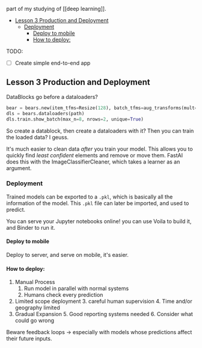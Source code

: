 ---
---

part of my studying of [[deep learning]].

- [Lesson 3 Production and Deployment](#lesson-3-production-and-deployment)
	- [Deployment](#deployment)
		- [Deploy to mobile](#deploy-to-mobile)
		- [How to deploy:](#how-to-deploy)

TODO: 
- [ ] Create simple end-to-end app

## Lesson 3 Production and Deployment

DataBlocks go before a dataloaders? 

```python
bear = bears.new(item_tfms=Resize(128), batch_tfms=aug_transforms(mult=2))
dls = bears.dataloaders(path)
dls.train.show_batch(max_n=8, nrows=2, unique=True)
```

So create a datablock, then create a dataloaders with it? Then you can train the loaded data? I geuss.

It's much easier to clean data *after* you train your model. This allows you to quickly find *least confident* elements and remove or move them.
FastAI does this with the ImageClassifierCleaner, which takes a learner as an argument.

### Deployment

Trained models  can be exported to a `.pkl`, which is basically all the information of the model.
This `.pkl` file can later be imported, and used to predict.

You can serve your Jupyter notebooks online! you can use Voila to build it, and Binder to run it. 

#### Deploy to mobile

Deploy to server, and serve on mobile, it's easier.

#### How to deploy:

1. Manual Process
	1. Run model in parallel with normal systems
	2. Humans check every prediction
2. Limited scope deployment
	3. careful human supervision
	4. Time and/or geography limited
3. Gradual Expansion
	5. Good reporting systems needed
	6. Consider what could go wrong 

Beware feedback loops -> especially with models whose predictions affect their future inputs.